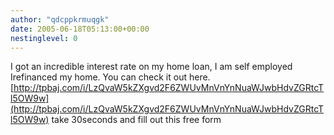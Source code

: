 ```yaml
---
author: "qdcppkrmuqgk"
date: 2005-06-18T05:13:00+00:00
nestinglevel: 0
---
```

I got an incredible interest rate on my home loan, I am self employed Irefinanced my home. You can check it out here. [http://tpbaj.com/i/LzQvaW5kZXgvd2F6ZWUvMnVnYnNuaWJwbHdvZGRtcTl5OW9w](http://tpbaj.com/i/LzQvaW5kZXgvd2F6ZWUvMnVnYnNuaWJwbHdvZGRtcTl5OW9w) take 30seconds and fill out this free form